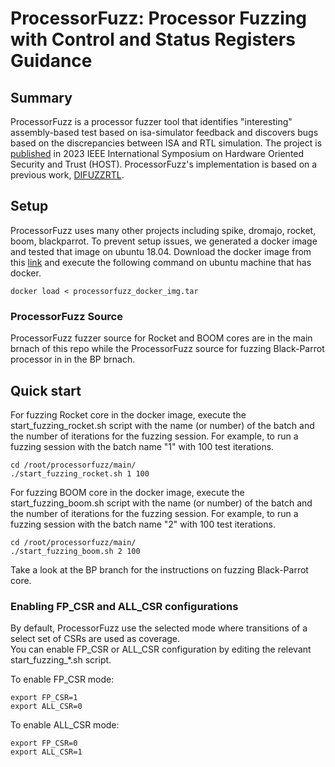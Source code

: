# ProcessorFuzz: Processor Fuzzing with Control and Status Registers Guidance

## Summary
ProcessorFuzz is a processor fuzzer tool that identifies "interesting" assembly-based test based on isa-simulator feedback and discovers bugs based on the discrepancies between ISA and RTL simulation. The project is [published](https://ieeexplore.ieee.org/document/10133714) in 2023 IEEE International Symposium on Hardware Oriented Security and Trust (HOST). ProcessorFuzz's implementation is based on a previous work, [DIFUZZRTL](https://github.com/compsec-snu/difuzz-rtl).

## Setup
ProcessorFuzz uses many other projects including spike, dromajo, rocket, boom, blackparrot. To prevent setup issues, we generated a docker image and tested that image on ubuntu 18.04.
Download the docker image from this [link](https://drive.google.com/file/d/1fdq18U2CvbaV9QxFMjuFxF5nmL9CrBxj/view?usp=sharing) and execute the following command on ubuntu machine that has docker.
```
docker load < processorfuzz_docker_img.tar
```
### ProcessorFuzz Source
ProcessorFuzz fuzzer source for Rocket and BOOM cores are in the main brnach of this repo while the ProcessorFuzz source for fuzzing Black-Parrot processor in in the BP brnach. 


## Quick start

For fuzzing Rocket core in the docker image, execute the start_fuzzing_rocket.sh script with the name (or number) of the batch and the number of iterations for the fuzzing session. 
For example, to run a fuzzing session with the batch name "1" with 100 test iterations. 
```
cd /root/processorfuzz/main/
./start_fuzzing_rocket.sh 1 100
```

For fuzzing BOOM core in the docker image, execute the start_fuzzing_boom.sh script with the name (or number) of the batch and the number of iterations for the fuzzing session. 
For example, to run a fuzzing session with the batch name "2" with 100 test iterations. 
```
cd /root/processorfuzz/main/
./start_fuzzing_boom.sh 2 100
```

Take a look at the BP branch for the instructions on fuzzing Black-Parrot core. 

### Enabling FP_CSR and ALL_CSR configurations

By default, ProcessorFuzz use the selected mode where transitions of a select set of CSRs are used as coverage.  
You can enable FP_CSR or ALL_CSR configuration by editing the relevant start_fuzzing_*.sh script. 

To enable FP_CSR mode:
```
export FP_CSR=1
export ALL_CSR=0
```
To enable ALL_CSR mode:
```
export FP_CSR=0
export ALL_CSR=1
```
